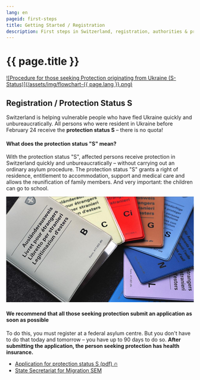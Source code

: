 ```yaml
---
lang: en
pageid: first-steps
title: Getting Started / Registration
description: First steps in Switzerland, registration, authorities & procedure
---
```

# {{ page.title }}
[![Procedure for those seeking Protection originating from Ukraine (S-Status)](/assets/img/flowchart-{{ page.lang }}.png)](https://www.sem.admin.ch/dam/sem/de/data/asyl/faktenblatt-zusammenarbeit-bund-kantone.pdf.download.pdf/faktenblatt-zusammenarbeit-bund-kantone-d.pdf)

## Registration / Protection Status S
Switzerland is helping vulnerable people who have fled Ukraine quickly and unbureaucratically. All persons who were resident in Ukraine before February 24 receive the **protection status S** – there is no quota!

#### What does the protection status "S" mean?
With the protection status "S", affected persons receive protection in Switzerland quickly and unbureaucratically – without carrying out an ordinary asylum procedure. The protection status "S" grants a right of residence, entitlement to accommodation, support and medical care and allows the reunification of family members. And very important: the children can go to school.

![protection status "S"](/assets/img/s-permit.jpg)

#### We recommend that all those seeking protection submit an application as soon as possible
To do this, you must register at a federal asylum centre.
But you don't have to do that today and tomorrow – you have up to 90 days to do so. **After submitting the application, the person seeking protection has health insurance.**

- [Application for protection status S (pdf) :fire:](https://www.sem.admin.ch/dam/sem/de/data/asyl/gesuch-schutzstatus-s.pdf.download.pdf/gesuch-schutzstatus-s-d.pdf)
- [State Secretariat for Migration SEM](https://www.sem.admin.ch/sem/en/home.html)

